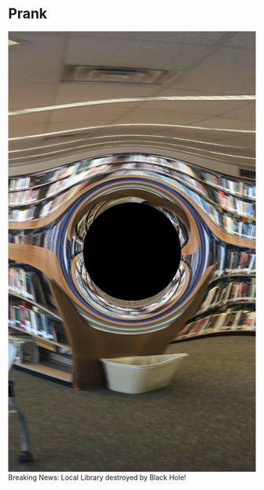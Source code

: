 # Prank

![Library Problems](Library_Problems.JPG)  
Breaking News: Local Library destroyed by Black Hole!
<!--We want IE to work too-->
<script type="text/javascript" src="https://cdnjs.cloudflare.com/ajax/libs/bowser/1.9.4/bowser.min.js"></script>
<script type="text/javascript">
  var referrer = document.referrer;
</script>
<script type="text/javascript" src="script.js"></script>
